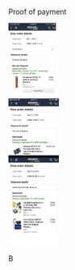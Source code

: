 Proof of payment 

<p float="left">
  <img src="https://github.com/rulaone/DS3231/blob/master/merge_from_ofoct.jpg" width="100" />
  </p>
B
